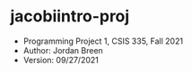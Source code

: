# jacobiintro-proj
- Programming Project 1, CSIS 335, Fall 2021
- Author: Jordan Breen
- Version: 09/27/2021
